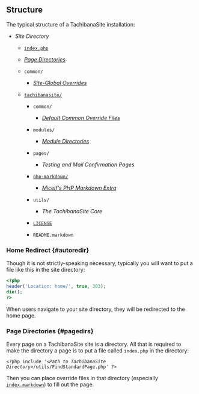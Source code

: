 ## Structure

The typical structure of a TachibanaSite installation:

-   *Site Directory*

    -   <code>[index.php](#autoredir)</code>

    -   [*Page Directories*](#pagedirs)

    -   `common/`

        -   [*Site-Global Overrides*](../overrides/#global)

    -   <code>[tachibanasite/][repo]</code>

        -   `common/`

            -   [*Default Common Override Files*](../overrides/)

        -   `modules/`

            -   [*Module Directories*](../modules)

        -   `pages/`

            -   *Testing and Mail Confirmation Pages*

        -   <code>[php-markdown/][php-markdown]</code>

            -   [*Micelf's PHP Markdown Extra*][PHPME]

        -   `utils/`

            -   *The TachibanaSite Core*

        -   <code>[LICENSE](../tachibanasite/LICENSE)</code>

        -   `README.markdown`

[repo]: https://github.com/NighttimeDriver50000/tachibanasite
[php-markdown]: https://github.com/michelf/php-markdown
[PHPME]:    https://michelf.ca/projects/php-markdown/extra/

### Home Redirect {#autoredir}

Though it is not strictly-speaking necessary, typically you will want to put a
file like this in the site directory:

```php
<?php
header('Location: home/', true, 303);
die();
?>
```

When users navigate to your site directory, they will be redirected to the home
page.

### Page Directories {#pagedirs}

Every page on a TachibanaSite site is a directory. All that is required to make
the directory a page is to put a file called `index.php` in the directory:

<pre><code class="php">&lt;?php include '<em>&lt;Path to TachibanaSite Directory&gt;</em>/utils/FindStandardPage.php' ?></code></pre>

Then you can place override files in that directory (especially
<code>[index.markdown](../overrides/#index)</code>) to fill out the page.
